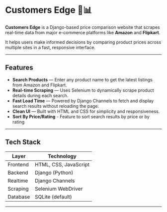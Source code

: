 # Customers Edge 🛒📊

**Customers Edge** is a Django-based price comparison website that scrapes real-time data from major e-commerce platforms like **Amazon** and **Flipkart**. 

It helps users make informed decisions by comparing product prices across multiple sites in a fast, responsive interface.

---

##  Features

- **Search Products** — Enter any product name to get the latest listings from Amazon and Flipkart.
- **Real-time Scraping** — Uses Selenium to dynamically scrape product details during each search.
- **Fast Load Time** — Powered by Django Channels to fetch and display search results without reloading the page.
- **Clean UI** — Built with HTML and CSS for simplicity and responsiveness.
- **Sort By Price/Rating** - Feature to sort search results by price or by rating

---

## Tech Stack

| Layer       | Technology         |
|-------------|--------------------|
| Frontend    | HTML, CSS, JavaScript |
| Backend     | Django (Python)    |
| Realtime    | Django Channels    |
| Scraping    | Selenium WebDriver |
| Database    | SQLite (default)   |

---

